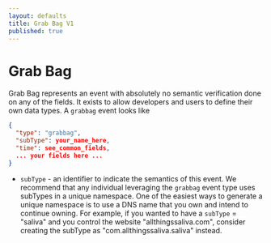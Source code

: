 ```yaml
---
layout: defaults
title: Grab Bag V1
published: true
---
```

# Grab Bag

Grab Bag represents an event with absolutely no semantic verification done on any of the fields.  It exists to allow developers and users to define their own data types. A `grabbag` event looks like

~~~json
{
  "type": "grabbag",
  "subType": your_name_here,
  "time": see_common_fields,
  ... your fields here ...
}
~~~

* `subType` - an identifier to indicate the semantics of this event.  We recommend that any individual leveraging the `grabbag` event type uses subTypes in a unique namespace.  One of the easiest ways to generate a unique namespace is to use a DNS name that you own and intend to continue owning.  For example, if you wanted to have a `subType` = "saliva" and you control the website "allthingssaliva.com", consider creating the subType as "com.allthingssaliva.saliva" instead.

